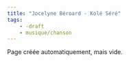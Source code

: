 ```yaml
---
title: "Jocelyne Béroard - Kolé Séré"
tags:
    - -draft
    - musique/chanson
---
```


Page créée automatiquement, mais vide.
